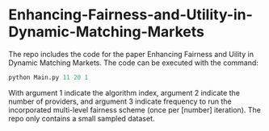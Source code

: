 # Enhancing-Fairness-and-Utility-in-Dynamic-Matching-Markets

The repo includes the code for the paper Enhancing Fairness and Uility in Dynamic Matching Markets. The code can be executed with the command:

```python
python Main.py 11 20 1
```

With argument 1 indicate the algorithm index, argument 2 indicate the number of providers, and argument 3 indicate frequency to run the incorporated multi-level fairness scheme (once per [number] iteration). The repo only contains a small sampled dataset. 
